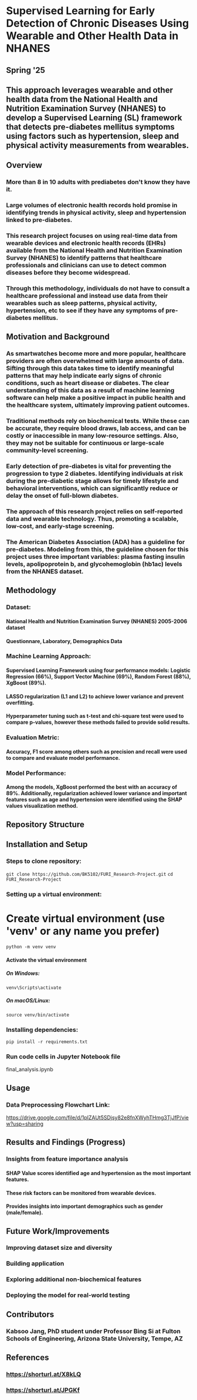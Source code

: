 # Supervised Learning for Early Detection of Chronic Diseases Using Wearable and Other Health Data in NHANES
## Spring '25

## This approach leverages wearable and other health data from the National Health and Nutrition Examination Survey (NHANES) to develop a Supervised Learning (SL) framework that detects pre-diabetes mellitus symptoms using factors such as hypertension, sleep and physical activity measurements from wearables.

## Overview
### More than 8 in 10 adults with prediabetes don't know they have it. 
### Large volumes of electronic health records hold promise in identifying trends in physical activity, sleep and hypertension linked to pre-diabetes. 
### This research project focuses on using real-time data from wearable devices and electronic health records (EHRs) available from the National Health and Nutrition Examination Survey (NHANES) to identify patterns that healthcare professionals and clinicians can use to detect common diseases before they become widespread. 
### Through this methodology, individuals do not have to consult a healthcare professional and instead use data from their wearables such as sleep patterns, physical activity, hypertension, etc to see if they have any symptoms of pre-diabetes mellitus.

## Motivation and Background
### As smartwatches become more and more popular, healthcare providers are often overwhelmed with large amounts of data. Sifting through this data takes time to identify meaningful patterns that may help indicate early signs of chronic conditions, such as heart disease or diabetes. The clear understanding of this data as a result of machine learning software can help make a positive impact in public health and the healthcare system, ultimately improving patient outcomes.
### Traditional methods rely on biochemical tests. While these can be accurate, they require blood draws, lab access, and can be costly or inaccessible in many low-resource settings. Also, they may not be suitable for continuous or large-scale community-level screening. 
### Early detection of pre-diabetes is vital for preventing the progression to type 2 diabetes. Identifying individuals at risk during the pre-diabetic stage allows for timely lifestyle and behavioral interventions, which can significantly reduce or delay the onset of full-blown diabetes. 
### The approach of this research project relies on self-reported data and wearable technology. Thus, promoting a scalable, low-cost, and early-stage screening.
### The American Diabetes Association (ADA) has a guideline for pre-diabetes. Modeling from this, the guideline chosen for this project uses three important variables: plasma fasting insulin levels, apolipoprotein b, and glycohemoglobin (hb1ac) levels from the NHANES dataset. 

## Methodology
### Dataset: 
  #### National Health and Nutrition Examination Survey (NHANES) 2005-2006 dataset
  #### Questionnare, Laboratory, Demographics Data
### Machine Learning Approach:
  #### Supervised Learning Framework using four performance models: Logistic Regression (66%), Support Vector Machine (69%), Random Forest (88%), XgBoost (89%).
  #### LASSO regularization (L1 and L2) to achieve lower variance and prevent overfitting. 
  #### Hyperparameter tuning such as t-test and chi-square test were used to compare p-values, however these methods failed to provide solid results.
### Evaluation Metric:
  #### Accuracy, F1 score among others such as precision and recall were used to compare and evaluate model performance. 
### Model Performance:
  #### Among the models, XgBoost performed the best with an accuracy of 89%. Additionally, regularization achieved lower variance and important features such as age and hypertension were identified using the SHAP values visualization method. 

## Repository Structure

## Installation and Setup
### Steps to clone repository:
`git clone https://github.com/BK5102/FURI_Research-Project.git`
`cd FURI_Research-Project`

### Setting up a virtual environment: 
# Create virtual environment (use 'venv' or any name you prefer)
`python -m venv venv`

#### Activate the virtual environment
##### On Windows:
`venv\Scripts\activate`
##### On macOS/Linux:
`source venv/bin/activate`

### Installing dependencies:
`pip install -r requirements.txt`

### Run code cells in Jupyter Notebook file 
final_analysis.ipynb


## Usage 
### Data Preprocessing Flowchart Link:
https://drive.google.com/file/d/1pIZAUt5SDjsy82e8fnXWyhTHmg3TjJfP/view?usp=sharing

## Results and Findings (Progress)
### Insights from feature importance analysis
  #### SHAP Value scores identified age and hypertension as the most important features.
  #### These risk factors can be monitored from wearable devices.
  #### Provides insights into important demographics such as gender (male/female).

## Future Work/Improvements
### Improving dataset size and diversity
### Building application
### Exploring additional non-biochemical features
### Deploying the model for real-world testing

## Contributors 
### Kabsoo Jang, PhD student under Professor Bing Si at Fulton Schools of Engineering, Arizona State University, Tempe, AZ

## References
### https://shorturl.at/X8kLQ
### https://shorturl.at/JPGKf 
